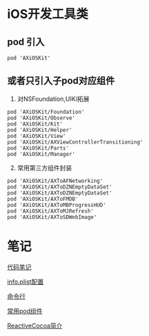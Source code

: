 # iOS开发工具类

## pod 引入
```
pod 'AXiOSKit'
```
## 或者只引入子pod对应组件
1.  对NSFoundation,UIKi拓展
```
pod 'AXiOSKit/Foundation'
pod 'AXiOSKit/Observe'
pod 'AXiOSKit/Kit'
pod 'AXiOSKit/Helper'
pod 'AXiOSKit/View'
pod 'AXiOSKit/AXViewControllerTransitioning'
pod 'AXiOSKit/Parts'
pod 'AXiOSKit/Manager'
```
2.  常用第三方组件封装
```
pod 'AXiOSKit/AXToAFNetworking'
pod 'AXiOSKit/AXToDZNEmptyDataSet'
pod 'AXiOSKit/AXToDZNEmptyDataSet'
pod 'AXiOSKit/AXToFMDB'
pod 'AXiOSKit/AXToMBProgressHUD'
pod 'AXiOSKit/AXToMJRefresh'
pod 'AXiOSKit/AXToSDWebImage'

```

# 笔记
<a href="AXiOSKit/README/_code.md">代码笔记</a>

<a href="AXiOSKit/README/plist.md">info.plist配置</a>

<a href="AXiOSKit/README/命令行.md">命令行</a>

<a href="AXiOSKit/README/pod_use.md">常用pod组件</a>

<a href="AXiOSKit/README/pod_use.md"> ReactiveCocoa简介</a>


